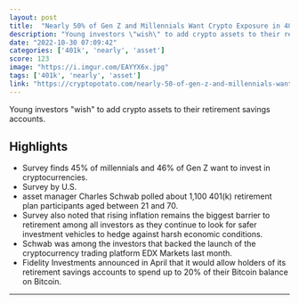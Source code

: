 ```yaml
---
layout: post
title:  "Nearly 50% of Gen Z and Millennials Want Crypto Exposure in 401(k) Plans: Survey"
description: "Young investors \"wish\" to add crypto assets to their retirement savings accounts."
date: "2022-10-30 07:09:42"
categories: ['401k', 'nearly', 'asset']
score: 123
image: "https://i.imgur.com/EAYYX6x.jpg"
tags: ['401k', 'nearly', 'asset']
link: "https://cryptopotato.com/nearly-50-of-gen-z-and-millennials-want-crypto-exposure-in-401k-plans-survey/"
---
```


Young investors \"wish\" to add crypto assets to their retirement savings accounts.

## Highlights

- Survey finds 45% of millennials and 46% of Gen Z want to invest in cryptocurrencies.
- Survey by U.S.
- asset manager Charles Schwab polled about 1,100 401(k) retirement plan participants aged between 21 and 70.
- Survey also noted that rising inflation remains the biggest barrier to retirement among all investors as they continue to look for safer investment vehicles to hedge against harsh economic conditions.
- Schwab was among the investors that backed the launch of the cryptocurrency trading platform EDX Markets last month.
- Fidelity Investments announced in April that it would allow holders of its retirement savings accounts to spend up to 20% of their Bitcoin balance on Bitcoin.

---
